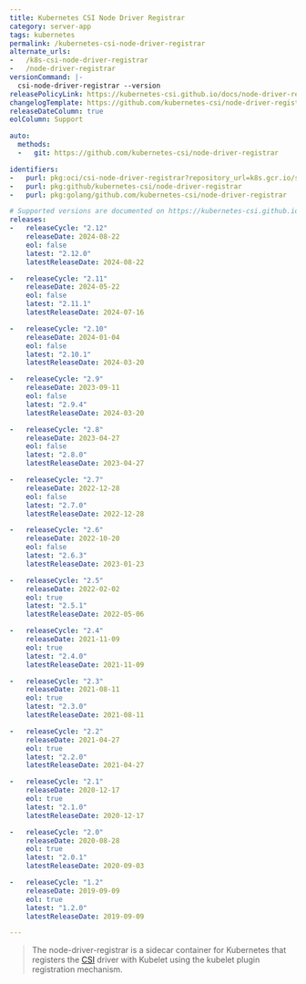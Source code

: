 ```yaml
---
title: Kubernetes CSI Node Driver Registrar
category: server-app
tags: kubernetes
permalink: /kubernetes-csi-node-driver-registrar
alternate_urls:
-   /k8s-csi-node-driver-registrar
-   /node-driver-registrar
versionCommand: |-
  csi-node-driver-registrar --version
releasePolicyLink: https://kubernetes-csi.github.io/docs/node-driver-registrar.html#supported-versions
changelogTemplate: https://github.com/kubernetes-csi/node-driver-registrar/releases/tag/v__LATEST__
releaseDateColumn: true
eolColumn: Support

auto:
  methods:
  -   git: https://github.com/kubernetes-csi/node-driver-registrar

identifiers:
-   purl: pkg:oci/csi-node-driver-registrar?repository_url=k8s.gcr.io/sig-storage
-   purl: pkg:github/kubernetes-csi/node-driver-registrar
-   purl: pkg:golang/github.com/kubernetes-csi/node-driver-registrar

# Supported versions are documented on https://kubernetes-csi.github.io/docs/node-driver-registrar.html#supported-versions.
releases:
-   releaseCycle: "2.12"
    releaseDate: 2024-08-22
    eol: false
    latest: "2.12.0"
    latestReleaseDate: 2024-08-22

-   releaseCycle: "2.11"
    releaseDate: 2024-05-22
    eol: false
    latest: "2.11.1"
    latestReleaseDate: 2024-07-16

-   releaseCycle: "2.10"
    releaseDate: 2024-01-04
    eol: false
    latest: "2.10.1"
    latestReleaseDate: 2024-03-20

-   releaseCycle: "2.9"
    releaseDate: 2023-09-11
    eol: false
    latest: "2.9.4"
    latestReleaseDate: 2024-03-20

-   releaseCycle: "2.8"
    releaseDate: 2023-04-27
    eol: false
    latest: "2.8.0"
    latestReleaseDate: 2023-04-27

-   releaseCycle: "2.7"
    releaseDate: 2022-12-28
    eol: false
    latest: "2.7.0"
    latestReleaseDate: 2022-12-28

-   releaseCycle: "2.6"
    releaseDate: 2022-10-20
    eol: false
    latest: "2.6.3"
    latestReleaseDate: 2023-01-23

-   releaseCycle: "2.5"
    releaseDate: 2022-02-02
    eol: true
    latest: "2.5.1"
    latestReleaseDate: 2022-05-06

-   releaseCycle: "2.4"
    releaseDate: 2021-11-09
    eol: true
    latest: "2.4.0"
    latestReleaseDate: 2021-11-09

-   releaseCycle: "2.3"
    releaseDate: 2021-08-11
    eol: true
    latest: "2.3.0"
    latestReleaseDate: 2021-08-11

-   releaseCycle: "2.2"
    releaseDate: 2021-04-27
    eol: true
    latest: "2.2.0"
    latestReleaseDate: 2021-04-27

-   releaseCycle: "2.1"
    releaseDate: 2020-12-17
    eol: true
    latest: "2.1.0"
    latestReleaseDate: 2020-12-17

-   releaseCycle: "2.0"
    releaseDate: 2020-08-28
    eol: true
    latest: "2.0.1"
    latestReleaseDate: 2020-09-03

-   releaseCycle: "1.2"
    releaseDate: 2019-09-09
    eol: true
    latest: "1.2.0"
    latestReleaseDate: 2019-09-09

---
```


> The node-driver-registrar is a sidecar container for Kubernetes that registers the [CSI](https://kubernetes-csi.github.io/docs/introduction.html) driver with Kubelet using the kubelet plugin registration mechanism.
